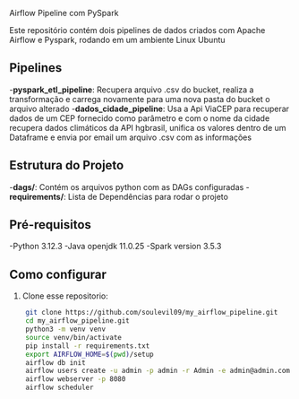 Airflow Pipeline com PySpark

Este repositório contém dois pipelines de dados criados com Apache Airflow e Pyspark, rodando em um ambiente Linux Ubuntu

## Pipelines
-**pyspark_etl_pipeline**: Recupera arquivo .csv do bucket, realiza a transformação e carrega novamente para uma nova pasta do bucket o arquivo alterado
-**dados_cidade_pipeline**: Usa a Api ViaCEP para recuperar dados de um CEP fornecido como parâmetro e com o nome da cidade recupera dados climáticos da API hgbrasil, unifica os valores dentro de um Dataframe e envia por email um arquivo .csv com as informações  

## Estrutura do Projeto
-**dags/**: Contém os arquivos python com as DAGs configuradas
-**requirements/**: Lista de Dependências para rodar o projeto

## Pré-requisitos
-Python 3.12.3
-Java openjdk 11.0.25
-Spark version 3.5.3

## Como configurar
1. Clone esse repositorio:
```bash
    git clone https://github.com/soulevil09/my_airflow_pipeline.git
    cd my_airflow_pipeline.git
    python3 -m venv venv
    source venv/bin/activate
    pip install -r requirements.txt
    export AIRFLOW_HOME=$(pwd)/setup
    airflow db init
    airflow users create -u admin -p admin -r Admin -e admin@admin.com
    airflow webserver -p 8080
    airflow scheduler